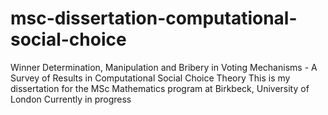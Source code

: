 # msc-dissertation-computational-social-choice
Winner Determination, Manipulation and Bribery in Voting Mechanisms - A Survey of Results in Computational Social Choice Theory  This is my dissertation for the MSc Mathematics program at Birkbeck, University of London  Currently in progress


